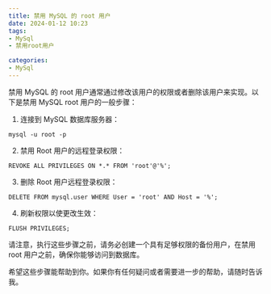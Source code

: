 ```yaml
---
title: 禁用 MySQL 的 root 用户
date: 2024-01-12 10:23
tags: 
- MySql
- 禁用root用户

categories:
- MySql
---
```


禁用 MySQL 的 root 用户通常通过修改该用户的权限或者删除该用户来实现。以下是禁用 MySQL root 用户的一般步骤：

1. 连接到 MySQL 数据库服务器：

```
mysql -u root -p
```

2. 禁用 Root 用户的远程登录权限：
```
REVOKE ALL PRIVILEGES ON *.* FROM 'root'@'%';
```

3. 删除 Root 用户远程登录权限：
```
DELETE FROM mysql.user WHERE User = 'root' AND Host = '%';
```

4. 刷新权限以使更改生效：
```
FLUSH PRIVILEGES;
```

请注意，执行这些步骤之前，请务必创建一个具有足够权限的备份用户，在禁用 root 用户之前，确保你能够访问到数据库。

希望这些步骤能帮助到你。如果你有任何疑问或者需要进一步的帮助，请随时告诉我。